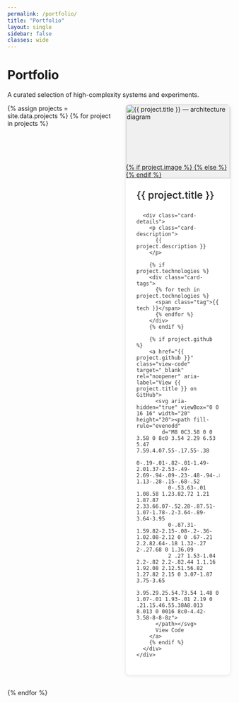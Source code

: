 ```yaml
---
permalink: /portfolio/
title: "Portfolio"
layout: single
sidebar: false
classes: wide
---
```


# Portfolio

<p class="intro">A curated selection of high-complexity systems and experiments.</p>

<div class="projects-grid">
  {% assign projects = site.data.projects %}
  {% for project in projects %}
  <article class="project-card">
    <a href="{{ project.link | default: '#' }}" class="card-image-link" {% if project.link %}target="_blank" rel="noopener"{% endif %}>
      {% if project.image %}
      <img src="{{ project.image }}" alt="{{ project.title }} — architecture diagram" class="card-image">
      {% else %}
      <div class="card-image placeholder"></div>
      {% endif %}
    </a>
    <div class="card-content">
      <h2 class="card-title">
        <a href="{{ project.link | default: '#' }}" {% if project.link %}target="_blank" rel="noopener"{% endif %}>{{ project.title }}</a>
      </h2>

      <div class="card-details">
        <p class="card-description">
          {{ project.description }}
        </p>

        {% if project.technologies %}
        <div class="card-tags">
          {% for tech in project.technologies %}
          <span class="tag">{{ tech }}</span>
          {% endfor %}
        </div>
        {% endif %}

        {% if project.github %}
        <a href="{{ project.github }}" class="view-code" target="_blank" rel="noopener" aria-label="View {{ project.title }} on GitHub">
          <svg aria-hidden="true" viewBox="0 0 16 16" width="20" height="20"><path fill-rule="evenodd"
            d="M8 0C3.58 0 0 3.58 0 8c0 3.54 2.29 6.53 5.47 7.59.4.07.55-.17.55-.38 
              0-.19-.01-.82-.01-1.49-2.01.37-2.53-.49-2.69-.94-.09-.23-.48-.94-.82-1.13-.28-.15-.68-.52
              0-.53.63-.01 1.08.58 1.23.82.72 1.21 1.87.87 2.33.66.07-.52.28-.87.51-1.07-1.78-.2-3.64-.89-3.64-3.95
              0-.87.31-1.59.82-2.15-.08-.2-.36-1.02.08-2.12 0 0 .67-.21 2.2.82.64-.18 1.32-.27 2-.27.68 0 1.36.09
              2 .27 1.53-1.04 2.2-.82 2.2-.82.44 1.1.16 1.92.08 2.12.51.56.82 1.27.82 2.15 0 3.07-1.87 3.75-3.65
              3.95.29.25.54.73.54 1.48 0 1.07-.01 1.93-.01 2.19 0 .21.15.46.55.38A8.013 8.013 0 0016 8c0-4.42-3.58-8-8-8z">
          </path></svg>
          View Code
        </a>
        {% endif %}
      </div>
    </div>
  </article>
  {% endfor %}
</div>

<style>
/* Force exactly 2 cards per row */
.projects-grid {
  display: grid;
  grid-template-columns: repeat(2, 1fr);
  gap: 2rem;
  width: 100%;
  margin: 0 auto;
}

/* Card styling */
.project-card {
  display: flex;
  flex-direction: column;
  background: #fff;
  border-radius: 8px;
  overflow: hidden;
  box-shadow: 0 2px 8px rgba(0,0,0,0.1);
  transition: transform 0.3s, box-shadow 0.3s;
}
.project-card:hover {
  transform: translateY(-4px);
  box-shadow: 0 4px 16px rgba(0,0,0,0.15);
}

/* Image wrapper */
.card-image-link {
  display: block;
  width: 100%;
  padding-top: 56.25%;
  position: relative;
  background: #f0f0f0;
}
.card-image {
  position: absolute;
  inset: 0;
  object-fit: cover;
  width: 100%;
  height: 100%;
  transition: transform 0.5s;
}
.project-card:hover .card-image {
  transform: scale(1.05);
}

/* Content area */
.card-content {
  padding: 1.5rem;
  display: flex;
  flex-direction: column;
  color: #333;
}
.card-title {
  margin: 0 0 0.75rem;
  font-size: 1.4rem;
  font-weight: 600;
}
.card-title a {
  color: inherit;
  text-decoration: none;
}
.card-title a:hover {
  text-decoration: underline;
}

/* Clamp description to 4 lines */
.card-description {
  display: -webkit-box;
  -webkit-box-orient: vertical;
  -webkit-line-clamp: 4;
  overflow: hidden;
  position: relative;
  line-height: 1.5;
  margin: 0 0 0.5rem;
}

/* Expanded state */
.card-description.expanded {
  -webkit-line-clamp: unset;
}

/* Tags */
.card-tags {
  display: flex;
  flex-wrap: wrap;
  gap: 0.5rem;
  margin-bottom: 1rem;
}
.tag {
  background: #ececec;
  border-radius: 999px;
  padding: 0.25em 0.75em;
  font-size: 0.85rem;
  color: #333;
}

/* View Code link */
.view-code {
  display: inline-flex;
  align-items: center;
  gap: 0.5rem;
  font-size: 0.95rem;
  color: #0366d6;
  text-decoration: none;
  margin-top: auto;
}
.view-code svg {
  fill: currentColor;
}

/* Read more button */
.expand-btn {
  background: none;
  border: none;
  color: #007acc;
  cursor: pointer;
  padding: 0;
  font-size: 0.95rem;
  align-self: flex-start;
  margin-bottom: 1rem;
}
</style>

<script>
document.addEventListener("DOMContentLoaded", function() {
  document.querySelectorAll(".project-card").forEach(function(card) {
    var desc = card.querySelector(".card-description");
    if (!desc) return;

    var btn = document.createElement("button");
    btn.className = "expand-btn";
    btn.textContent = "Read more";

    btn.addEventListener("click", function() {
      var expanded = desc.classList.toggle("expanded");
      btn.textContent = expanded ? "Show less" : "Read more";
    });

    desc.insertAdjacentElement("afterend", btn);
  });
});
</script>
